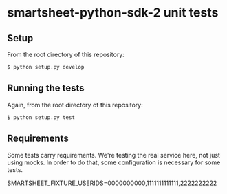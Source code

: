 # smartsheet-python-sdk-2 unit tests

## Setup

From the root directory of this repository:

    $ python setup.py develop

## Running the tests

Again, from the root directory of this repository:

    $ python setup.py test


## Requirements 

Some tests carry requirements. We're testing the real service here, not just using mocks. In order to do that, some configuration is necessary for some tests.

SMARTSHEET_FIXTURE_USERIDS=0000000000,1111111111111,2222222222

